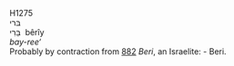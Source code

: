 H1275  
בּרי  
בֵּרִי ‎ bêrı̂y  
*bay-ree‘*  
Probably by contraction from [882](h0882) *Beri*, an Israelite: -
Beri.  
